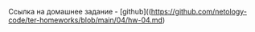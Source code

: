 Ссылка на домашнее задание - [github]((https://github.com/netology-code/ter-homeworks/blob/main/04/hw-04.md)
